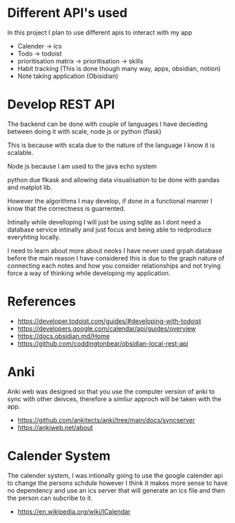 # Different API's used


In this project I plan to use different apis to interact with my app

- Calender -> ics 
- Todo -> todoist 
- prioritisation matrix -> prioritisation -> skills
- Habit tracking (This is done though many way, apps, obsidian, notion)
- Note taking application (Obisidian)

# Develop REST API


The backend can be done with couple of languages I have decieding between doing it with scale, node js or python (flask)

This is because with scala due to the nature of the language I know it is scalable. 

Node js because I am used to the java echo system

python due flkask and allowing data visualisation to be done with pandas and matplot lib. 

However the algorithms I may develop, if done  in a functional manner I know that the correctness is guarrented.

Intinally while develloping I will just be using sqlite as I dont need a database service intinally and just focus and being able to redproduce everyhting locally. 

I need to learn about more about neoks I have never used grpah database before the main reason I have considered this is due to the graph nature of connecting each notes and how you consider relationships and not trying force a way of thinking while developing my application.

# References

- https://developer.todoist.com/guides/#developing-with-todoist
- https://developers.google.com/calendar/api/guides/overview
- https://docs.obsidian.md/Home
- https://github.com/coddingtonbear/obsidian-local-rest-api

# Anki
Anki web was designed so that you use the computer version of anki to sync with other deivces, therefore a simliur approch will be taken with
the app.

- https://github.com/ankitects/anki/tree/main/docs/syncserver
- https://ankiweb.net/about

# Calender System
The calender system, I was intionally going to use the google calender api to change the persons schdule however I think it makes more sense to have no dependency and use an ics server that will generate an ics file and then the person can subcribe to it.

- https://en.wikipedia.org/wiki/ICalendar


